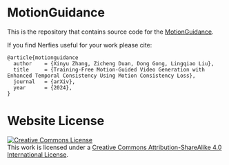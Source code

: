 # MotionGuidance

This is the repository that contains source code for the [MotionGuidance](https://nerfies.github.io).

If you find Nerfies useful for your work please cite:
```
@article{motionguidance
  author    = {Xinyu Zhang, Zicheng Duan, Dong Gong, Lingqiao Liu},
  title     = {Training-Free Motion-Guided Video Generation with Enhanced Temporal Consistency Using Motion Consistency Loss},
  journal   = {arXiv},
  year      = {2024},
}
```

# Website License
<a rel="license" href="http://creativecommons.org/licenses/by-sa/4.0/"><img alt="Creative Commons License" style="border-width:0" src="https://i.creativecommons.org/l/by-sa/4.0/88x31.png" /></a><br />This work is licensed under a <a rel="license" href="http://creativecommons.org/licenses/by-sa/4.0/">Creative Commons Attribution-ShareAlike 4.0 International License</a>.
